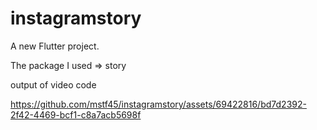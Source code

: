 # instagramstory

A new Flutter project.

 The package I used => story

output of video code



https://github.com/mstf45/instagramstory/assets/69422816/bd7d2392-2f42-4469-bcf1-c8a7acb5698f

